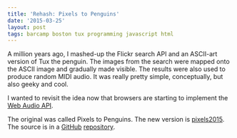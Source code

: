 ```yaml
---
title: 'Rehash: Pixels to Penguins'
date: '2015-03-25'
layout: post
tags: barcamp boston tux programming javascript html
---
```


A million years ago, I mashed-up the Flickr search API and an ASCII-art
version of Tux the penguin. The images from the search were mapped onto the
ASCII image and gradually made visible. The results were also used to produce
random MIDI audio. It was really pretty simple, conceptually, but also geeky
and cool.

I wanted to revisit the idea now that browsers are starting to implement the
[Web Audio API](http://webaudio.github.io/web-audio-api/).

The original was called Pixels to Penguins. The new version is
[pixels2015](http://aronatkins.github.io/pixels2015/). The source is in a
[GitHub](https://github.com)
[repository](https://github.com/aronatkins/pixels2015/tree/gh-pages).
